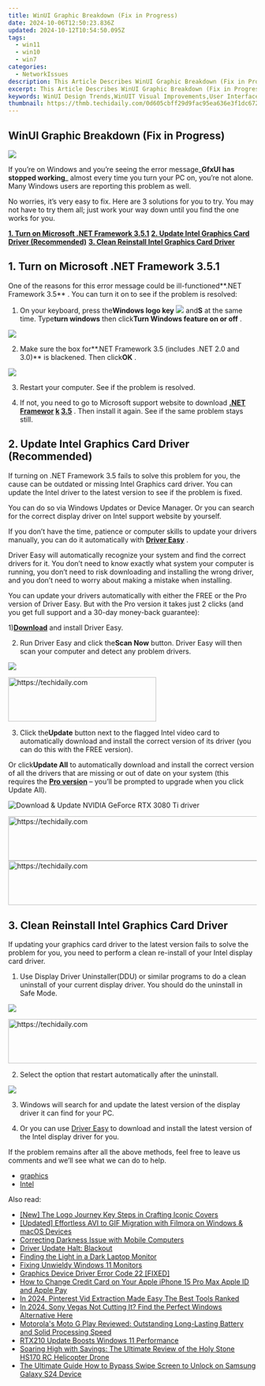 ```yaml
---
title: WinUI Graphic Breakdown (Fix in Progress)
date: 2024-10-06T12:50:23.836Z
updated: 2024-10-12T10:54:50.095Z
tags:
  - win11
  - win10
  - win7
categories:
  - NetworkIssues
description: This Article Describes WinUI Graphic Breakdown (Fix in Progress)
excerpt: This Article Describes WinUI Graphic Breakdown (Fix in Progress)
keywords: WinUI Design Trends,WinUIT Visual Improvements,User Interface Graphic Enhancement,Developing Windows UI Applications,WinUIT Usability Breakdown,Graphical User Experience in WinUI,Interactive UI Elements for Windows
thumbnail: https://thmb.techidaily.com/0d605cbff29d9fac95ea636e3f1dc6722b73dcac2e7b43e02dacf71b94afcc8e.jpg
---
```


## WinUI Graphic Breakdown (Fix in Progress)

![](https://images.drivereasy.com/wp-content/uploads/2017/09/img_59bf717106584.jpg)

 If you’re on Windows and you’re seeing the error message_**GfxUI has stopped working**_ almost every time you turn your PC on, you’re not alone. Many Windows users are reporting this problem as well.

 No worries, it’s very easy to fix. Here are 3 solutions for you to try. You may not have to try them all; just work your way down until you find the one works for you.

**[1\. Turn on Microsoft .NET Framework 3.5.1](#m1)**
[**2. Update Intel Graphics Card Driver (Recommended)**](#m2)
[**3. Clean Reinstall Intel Graphics Card Driver**](#m3)

## 1\. Turn on Microsoft .NET Framework 3.5.1

 One of the reasons for this error message could be ill-functioned**.NET Framework 3.5** . You can turn it on to see if the problem is resolved:

 1) On your keyboard, press the**Windows logo key** ![](https://images.drivereasy.com/wp-content/uploads/2017/09/img_59bf762c2349f.png) and**S** at the same time. Type**turn windows** then click**Turn Windows feature on or off** .

![](https://images.drivereasy.com/wp-content/uploads/2017/09/img_59bf76d237132.png)

 2) Make sure the box for**.NET Framework 3.5 (includes .NET 2.0 and 3.0)** is blackened. Then click**OK** .

![](https://images.drivereasy.com/wp-content/uploads/2017/09/img_59bf76e62b5aa.png)

3) Restart your computer. See if the problem is resolved.

4) If not, you need to go to Microsoft support website to download **[.NET Framewor](https://www.microsoft.com/en-us/download/details.aspx?id=21) [k](https://www.microsoft.com/en-us/download/details.aspx?id=21) [3.5](https://www.microsoft.com/en-us/download/details.aspx?id=21)** [](https://www.microsoft.com/en-us/download/details.aspx?id=21) . Then install it again. See if the same problem stays still.

## 2\. Update Intel Graphics Card Driver (Recommended)

 If turning on .NET Framework 3.5 fails to solve this problem for you, the cause can be outdated or missing Intel Graphics card driver. You can update the Intel driver to the latest version to see if the problem is fixed.

 You can do so via Windows Updates or Device Manager. Or you can search for the correct display driver on Intel support website by yourself.

 If you don’t have the time, patience or computer skills to update your drivers manually, you can do it automatically with [**Driver Easy**](https://tools.techidaily.com/drivereasy/download/) .

 Driver Easy will automatically recognize your system and find the correct drivers for it. You don’t need to know exactly what system your computer is running, you don’t need to risk downloading and installing the wrong driver, and you don’t need to worry about making a mistake when installing.

 You can update your drivers automatically with either the FREE or the Pro version of Driver Easy. But with the Pro version it takes just 2 clicks (and you get full support and a 30-day money-back guarantee):

 1)[**Download**](https://tools.techidaily.com/drivereasy/download/) and install Driver Easy.

 2) Run Driver Easy and click the**Scan Now** button. Driver Easy will then scan your computer and detect any problem drivers.

![](https://images.drivereasy.com/wp-content/uploads/2022/09/de-scan-now.jpg)

<!-- affiliate ads begin -->
<a href="https://aligracehair.sjv.io/c/5597632/1972693/19272" target="_top" id="1972693">
  <img src="//a.impactradius-go.com/display-ad/19272-1972693" border="0" alt="https://techidaily.com" width="300" height="90"/>
</a>
<img height="0" width="0" src="https://aligracehair.sjv.io/i/5597632/1972693/19272" style="position:absolute;visibility:hidden;" border="0" />
<!-- affiliate ads end -->

 3) Click the**Update** button next to the flagged Intel video card to automatically download and install the correct version of its driver (you can do this with the FREE version).

 Or click**Update All** to automatically download and install the correct version of all the drivers that are missing or out of date on your system (this requires the [**Pro version**](https://tools.techidaily.com/drivereasy/download/) – you’ll be prompted to upgrade when you click Update All).

![Download & Update NVIDIA GeForce RTX 3080 Ti driver](https://images.drivereasy.com/wp-content/uploads/2021/06/Download-Update-NVIDIA-GeForce-RTX-3080-Ti-driver-1200x900.jpg)

<!-- affiliate ads begin -->
<a href="https://unicoeye.pxf.io/c/5597632/2134240/18498" target="_top" id="2134240">
  <img src="//a.impactradius-go.com/display-ad/18498-2134240" border="0" alt="https://techidaily.com" width="540" height="90"/>
</a>
<img height="0" width="0" src="https://unicoeye.pxf.io/i/5597632/2134240/18498" style="position:absolute;visibility:hidden;" border="0" />
<!-- affiliate ads end -->

<!-- affiliate ads begin -->
<a href="https://appsumo.8odi.net/c/5597632/2049379/7443" target="_top" id="2049379">
  <img src="//a.impactradius-go.com/display-ad/7443-2049379" border="0" alt="https://techidaily.com" width="728" height="90"/>
</a>
<img height="0" width="0" src="https://appsumo.8odi.net/i/5597632/2049379/7443" style="position:absolute;visibility:hidden;" border="0" />
<!-- affiliate ads end -->

## 3\. Clean Reinstall Intel Graphics Card Driver

 If updating your graphics card driver to the latest version fails to solve the problem for you, you need to perform a clean re-install of your Intel display card driver.

 1) Use Display Driver Uninstaller(DDU) or similar programs to do a clean uninstall of your current display driver. You should do the uninstall in Safe Mode.

![](https://images.drivereasy.com/wp-content/uploads/2017/09/img_59bf7edc3173f.png)

<!-- affiliate ads begin -->
<a href="https://appsumo.8odi.net/c/5597632/2043856/7443" target="_top" id="2043856">
  <img src="//a.impactradius-go.com/display-ad/7443-2043856" border="0" alt="https://techidaily.com" width="728" height="90"/>
</a>
<img height="0" width="0" src="https://appsumo.8odi.net/i/5597632/2043856/7443" style="position:absolute;visibility:hidden;" border="0" />
<!-- affiliate ads end -->

 2) Select the option that restart automatically after the uninstall.

![](https://images.drivereasy.com/wp-content/uploads/2017/09/img_59bf7eca87f6f.jpg)

 3) Windows will search for and update the latest version of the display driver it can find for your PC.

 4) Or you can use [Driver Easy](https://tools.techidaily.com/drivereasy/download/) to download and install the latest version of the Intel display driver for you.

 If the problem remains after all the above methods, feel free to leave us comments and we’ll see what we can do to help.

* [graphics](https://tools.techidaily.com/drivereasy/download/)
* [Intel](https://tools.techidaily.com/drivereasy/download/)

<ins class="adsbygoogle"
     style="display:block"
     data-ad-format="autorelaxed"
     data-ad-client="ca-pub-7571918770474297"
     data-ad-slot="1223367746"></ins>

<ins class="adsbygoogle"
     style="display:block"
     data-ad-client="ca-pub-7571918770474297"
     data-ad-slot="8358498916"
     data-ad-format="auto"
     data-full-width-responsive="true"></ins>

<span class="atpl-alsoreadstyle">Also read:</span>
<div><ul>
<li><a href="https://some-guidance.techidaily.com/new-the-logo-journey-key-steps-in-crafting-iconic-covers/"><u>[New] The Logo Journey Key Steps in Crafting Iconic Covers</u></a></li>
<li><a href="https://fox-access.techidaily.com/updated-effortless-avi-to-gif-migration-with-filmora-on-windows-and-macos-devices/"><u>[Updated] Effortless AVI to GIF Migration with Filmora on Windows & macOS Devices</u></a></li>
<li><a href="https://network-issues.techidaily.com/correcting-darkness-issue-with-mobile-computers/"><u>Correcting Darkness Issue with Mobile Computers</u></a></li>
<li><a href="https://network-issues.techidaily.com/driver-update-halt-blackout/"><u>Driver Update Halt: Blackout</u></a></li>
<li><a href="https://graphic-issues.techidaily.com/finding-the-light-in-a-dark-laptop-monitor/"><u>Finding the Light in a Dark Laptop Monitor</u></a></li>
<li><a href="https://network-issues.techidaily.com/fixing-unwieldy-windows-11-monitors/"><u>Fixing Unwieldy Windows 11 Monitors</u></a></li>
<li><a href="https://network-issues.techidaily.com/graphics-device-driver-error-code-22-fixed/"><u>Graphics Device Driver Error Code 22 [FIXED]</u></a></li>
<li><a href="https://apple-account.techidaily.com/how-to-change-credit-card-on-your-apple-iphone-15-pro-max-apple-id-and-apple-pay-by-drfone-ios/"><u>How to Change Credit Card on Your Apple iPhone 15 Pro Max Apple ID and Apple Pay</u></a></li>
<li><a href="https://extra-support.techidaily.com/in-2024-pinterest-vid-extraction-made-easy-the-best-tools-ranked/"><u>In 2024, Pinterest Vid Extraction Made Easy The Best Tools Ranked</u></a></li>
<li><a href="https://smart-video-editing.techidaily.com/in-2024-sony-vegas-not-cutting-it-find-the-perfect-windows-alternative-here/"><u>In 2024, Sony Vegas Not Cutting It? Find the Perfect Windows Alternative Here</u></a></li>
<li><a href="https://buynow-info.techidaily.com/motorolas-moto-g-play-reviewed-outstanding-long-lasting-battery-and-solid-processing-speed/"><u>Motorola's Moto G Play Reviewed: Outstanding Long-Lasting Battery and Solid Processing Speed</u></a></li>
<li><a href="https://network-issues.techidaily.com/rtx210-update-boosts-windows-11-performance/"><u>RTX210 Update Boosts Windows 11 Performance</u></a></li>
<li><a href="https://buynow-tips.techidaily.com/soaring-high-with-savings-the-ultimate-review-of-the-holy-stone-hs170-rc-helicopter-drone/"><u>Soaring High with Savings: The Ultimate Review of the Holy Stone HS170 RC Helicopter Drone</u></a></li>
<li><a href="https://android-unlock.techidaily.com/the-ultimate-guide-how-to-bypass-swipe-screen-to-unlock-on-samsung-galaxy-s24-device-by-drfone-android/"><u>The Ultimate Guide How to Bypass Swipe Screen to Unlock on Samsung Galaxy S24 Device</u></a></li>
</ul></div>

